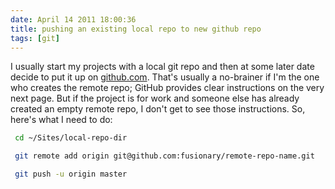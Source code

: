 ```yaml
---
date: April 14 2011 18:00:36
title: pushing an existing local repo to new github repo
tags: [git]
---
```


I usually start my projects with a local git repo and then at some later date decide to put it up on [github.com][1]. That's usually a no-brainer if I'm the one who creates the remote repo; GitHub provides clear instructions on the very next page. But if the project is for work and someone else has already created an empty remote repo, I don't get to see those instructions. So, here's what I need to do:

  ```bash
   cd ~/Sites/local-repo-dir

   git remote add origin git@github.com:fusionary/remote-repo-name.git

   git push -u origin master
  ```


[1]: http://github.com/
